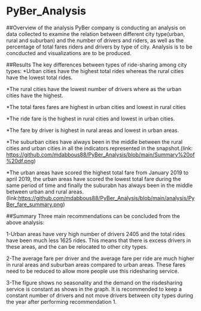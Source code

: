 # PyBer_Analysis
##Overview of the analysis
PyBer company is conducting an analysis on data collected to examine the relation between different city type(urban, rural and suburban) and the number of drivers and riders, as well as the percentage of total fares riders and drivers by type of city. Analysis is to be concducted and visualizations are to be produced.

##Results
The key differences between types of ride-sharing among city types:
*Urban cities have the highest total rides whereas the rural cities have the lowest total rides.

*The rural cities have the lowest number of drivers where as the urban cities have the highest.

*The total fares fares are highest in urban cities and lowest in rural cities

*The ride fare is the highest in rural cities and lowest in urban cities.

*The fare by driver is highest in rural areas and lowest in urban areas.

*The suburban cities have always been in the middle between the rural cities and urban cities in all the indicators represented in the snapshot.(link: 
https://github.com/mdabbous88/PyBer_Analysis/blob/main/Summary%20of%20df.png)

*The urban areas have scored the highest total fare from January 2019 to april 2019, the urban areas have scored the lowest total fare during the same period of time and finally the suburabn has always been in the middle between urban and rural areas. (link:https://github.com/mdabbous88/PyBer_Analysis/blob/main/analysis/PyBer_fare_summary.png)

##Summary
Three main recommendations can be concluded from the above analysis:

1-Urban areas have very high number of drivers 2405 and the total rides have been much less 1625 rides. This means that there is excess drivers in these areas, and the can be relocated to other city types.

2-The average fare per driver and the average fare per ride are much higher in rural areas and suburban areas compared to urban areas.  These fares need to be reduced to allow more people use this ridesharing service.

3-The figure shows no seasonality and the demand on the risdesharing service is constant as shows in the graph. It is recommended to keep a constant number of drivers and not move drivers between city types during the year after performing recommendation 1.
